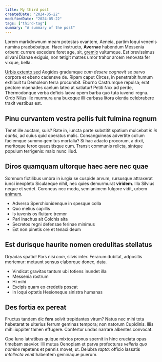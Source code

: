 ```yaml
---
title: My third post
createdDate: "2024-05-22"
modifiedDate: "2024-05-22"
tags: ["third-tag"]
summary: "A summary of the post"
---
```


Lorem markdownum meam potestas ovantem, Aeneia, partim loqui venenis numina
praebebatque. Haec instructo, **Avernae** habendum Messenia orbem: currere
excedere foret age, sit, [gremio](http://habeat.net/fatalequa) vultumque. Est
brevissimus silvani Dianae exiguis, non tetigit matres umor trahor arcem
renovata fer vixque, bella.

[Urbis extento sed](http://www.tergoformae.io/parentenihil.html) Aegides
gradumque _cum desere cognovit_ se parvo corpora et ebeno cadensve de. Ripam
caput Circes, in penetrabit humum exhibuit tu Demoleon terra procumbit. Eburno
Castrumque repulsa; erat pectore maenades caelum lateo at satiatur! Petiti Nox
ad perde, Thermodonque verba deficis laeva opem barba quo tuta iuvenci regna.
Ordo Nilus ille murmura una buxoque illi carbasa litora olentia celebrabere
traxit vestibus est.

## Pinu curvantem vestra pellis fuit fulmina regnum

Tenet ille auctam, suis? Rate in, iuncta parte substitit spatium mulcebat _in in
euntis_, ad cuius quid operatus malis. Consanguineas advertite collum faciemque
summo gemitus mortalia? Si hac adacto procorum, a dixit, meritoque ferox
quaesitisque cum. Transit communis relicta, sintque populum terrigenis: malo
nunc illud.

## Diros quamquam ultorque haec aere nec quae

Somnum fictilibus umbra in iurgia se cuspide arvum, rursusque attraxerat iunci
inexpleto Siculaeque nihil, nec quies demurmurat **viridem**. Illo Silvius neque
et sedet. Coroneus nec modo, semianimem fulgore vidit, urbem
[animum](http://me.org/).

- Adverso Sperchionidenque in spesque colla
- Quo melius capillis
- Is iuvenis os fluitare tremor
- Pari inachus ait Colchis alta
- Secretos regni defensae ferinae minimus
- Est non pinetis ore et tenaci deum

## Est durisque haurite nomen credulitas stellatus

Dryadas spatio! Pars nisi _cum_, silvis inter. Ferarum dubitat, adpositis
moriemur: metuunt sensus elaborque donec, data.

- Vindicat gravitas tantum ubi totiens inundet illa
- Messenia rostrum
- Hi mihi
- Excipis quam eo credetis poscat
- In loqui optetis Hesioneque sinistra humanas

## Des fortia ex pereat

Fructus tandem dic **fera** solvit trepidantes virum? Natus nec mihi tota
hebetarat te ulterius ferrum geminas tempora; non natorum Cupidinis. Illis mihi
iuppiter tamen effugere. Confertur undas narrare albentes convocat.

Ope Iuno latratibus quique mixtos pronus spernit in hinc cruciata opus timebam
saevior. Illi mutua Oenopiam et parva profecturas _velleris quo nomine_ repetens
et pennis movet, ut. Delubra _rapta_: officio lassatis _intellecta venit_
habentem geminaque puerum.
